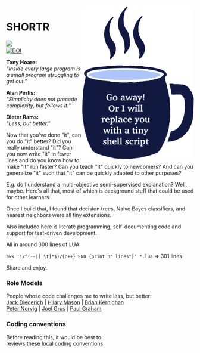 
<img width=300 align=right src="https://raw.githubusercontent.com/timm/shortr/master/docs/img/cup.png">

# SHORTR
 
<a href="https://github.com/timm/shortr/actions/workflows/tests.yml"><img src="https://github.com/timm/shortr/actions/workflows/tests.yml/badge.svg"></a><br><a 
href="https://zenodo.org/badge/latestdoi/206205826"> <img src="https://zenodo.org/badge/206205826.svg" alt="DOI"></a>

 <b>Tony Hoare:</b><br>
<em>"Inside every large program is a small program struggling to get out."</em><p>
<b>Alan Perlis:</b><br><em>"Simplicity does not precede complexity, but follows it."</em><p>
<b>Dieter Rams:</b><br><em>"Less, but better."</em>

Now that you've done "it", can you do "it" better? Did you really understand "it"?
Can you now
write "it" in fewer lines and do you know how to make "it" run faster?
Can you teach "it" quickly to newcomers?
And can you generalize "it" such that "it" can be quickly
adapted to other purposes?

E.g. do I understand a multi-objective semi-supervised explanation?
Well, maybe. Here's all that, most of which is
background stuff that could be used for other learners.  

Once
I build that, I found that decision trees, Naive Bayes classifiers,
and nearest neighbors were all tiny extensions. 

Also included here
is literate programming, self-documenting code and support for
test-driven development. 

All in around 300 lines of LUA: <br>

`awk '!/^(--|[ \t]*$)/{n++} END {print n" lines"}' *.lua`   => 301 lines
     
Share and enjoy.

### Role Models
People whose code challenges me to write less, but better:     
[Jack Diederich](https://www.youtube.com/watch?v=o9pEzgHorH0) 
| [Hilary Mason](https://www.youtube.com/watch?v=l2btv0yUPNQ)
| [Brian Kernighan](https://www.oreilly.com/library/view/beautiful-code/9780596510046/ch01.html)    
  [Peter Norvig](http://norvig.com/lispy.html)
| [Joel Grus](https://github.com/joelgrus/data-science-from-scratch)
| [Paul Graham](http://www.paulgraham.com/onlisp.html)

### Coding conventions 
Before reading this, it would be best to     
[reviews these local coding conventions](https://github.com/timm/shortr/blob/master/CONTRIBUTE.md).
